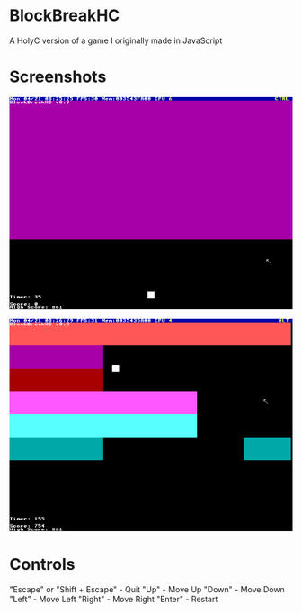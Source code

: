 # BlockBreakHC
A HolyC version of a game I originally made in JavaScript

# Screenshots

![screenshot1](images/Screenshot1.png "Screenshot 1")

![screenshot2](images/Screenshot2.png "Screenshot 2")

# Controls
"Escape" or "Shift + Escape" - Quit
"Up" - Move Up
"Down" - Move Down
"Left" - Move Left
"Right" - Move Right
"Enter" - Restart